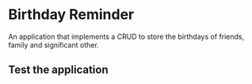 # Birthday Reminder
An application that implements a CRUD to store the birthdays of friends, family and significant other.

## Test the application
